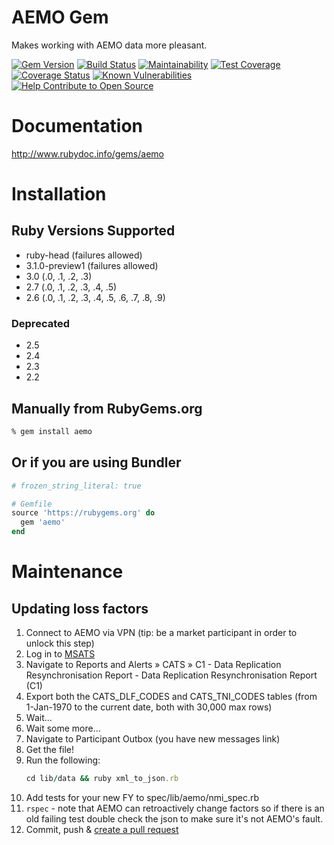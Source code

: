 # AEMO Gem
Makes working with AEMO data more pleasant.

[![Gem Version](https://badge.fury.io/rb/aemo.svg)](http://badge.fury.io/rb/aemo)
[![Build Status](https://travis-ci.org/jufemaiz/aemo.svg?branch=master)](https://travis-ci.org/jufemaiz/aemo)
[![Maintainability](https://api.codeclimate.com/v1/badges/f16f9df6762d9870cd2c/maintainability)](https://codeclimate.com/github/jufemaiz/aemo/maintainability)
[![Test Coverage](https://api.codeclimate.com/v1/badges/f16f9df6762d9870cd2c/test_coverage)](https://codeclimate.com/github/jufemaiz/aemo/test_coverage)
[![Coverage Status](https://coveralls.io/repos/github/jufemaiz/aemo/badge.svg?branch=master)](https://coveralls.io/github/jufemaiz/aemo?branch=master)
[![Known Vulnerabilities](https://snyk.io/test/github/jufemaiz/aemo/badge.svg)](https://snyk.io/test/github/jufemaiz/aemo)
[![Help Contribute to Open Source](https://www.codetriage.com/jufemaiz/aemo/badges/users.svg)](https://www.codetriage.com/jufemaiz/aemo)

# Documentation

<http://www.rubydoc.info/gems/aemo>

# Installation

## Ruby Versions Supported

*   ruby-head (failures allowed)
*   3.1.0-preview1 (failures allowed)
*   3.0 (.0, .1, .2, .3)
*   2.7 (.0, .1, .2, .3, .4, .5)
*   2.6 (.0, .1, .2, .3, .4, .5, .6, .7, .8, .9)

### Deprecated

*   2.5
*   2.4
*   2.3
*   2.2

## Manually from RubyGems.org

```sh
% gem install aemo
```

## Or if you are using Bundler

```ruby
# frozen_string_literal: true

# Gemfile
source 'https://rubygems.org' do
  gem 'aemo'
end
```

# Maintenance

## Updating loss factors

1.  Connect to AEMO via VPN (tip: be a market participant in order to unlock
    this step)
1.  Log in to [MSATS](https://msats.prod.nemnet.net.au/)
1.  Navigate to Reports and Alerts » CATS » C1 - Data Replication
    Resynchronisation Report - Data Replication Resynchronisation Report (C1)
1.  Export both the CATS_DLF_CODES and CATS_TNI_CODES tables (from 1-Jan-1970 to
    the current date, both with 30,000 max rows)
1.  Wait...
1.  Wait some more...
1.  Navigate to Participant Outbox (you have new messages link)
1.  Get the file!
1.  Run the following:
    ```ruby
    cd lib/data && ruby xml_to_json.rb
    ```
1.  Add tests for your new FY to spec/lib/aemo/nmi_spec.rb
1.  `rspec` - note that AEMO can retroactively change factors so if there is an
    old failing test double check the json to make sure it's not AEMO's fault.
1.  Commit, push & [create a pull request](http://github.com/jufemaiz/aemo/pull/new)
